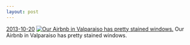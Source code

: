 ```yaml
---
layout: post
---
```


<p>
  <time><a href="/118">2013-10-20</a></time>
  <a href="/118"><img src="{{ site.assets_url }}/118-640.jpg" srcset="{{ site.assets_url }}/118-1280.jpg 1280w, {{ site.assets_url }}/118-960.jpg 960w, {{ site.assets_url }}/118-640.jpg 640w, {{ site.assets_url }}/118-320.jpg 320w" sizes="(min-width: 700px) 50vw, calc(100vw - 2rem)" alt="Our Airbnb in Valparaiso has pretty stained windows." /></a>
  <span>Our Airbnb in Valparaiso has pretty stained windows.</span>
</p>
